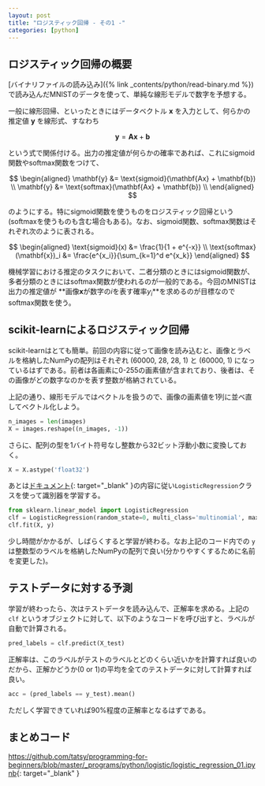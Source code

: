 ```yaml
---
layout: post
title: "ロジスティック回帰 - その1 -"
categories: [python]
---
```


## ロジスティック回帰の概要

[バイナリファイルの読み込み]({% link _contents/python/read-binary.md %})で読み込んだMNISTのデータを使って、単純な線形モデルで数字を予想する。

一般に線形回帰、といったときにはデータベクトル $\mathbf{x}$ を入力として、何らかの推定値 $\mathbf{y}$ を線形式、すなわち

$$
\mathbf{y} = \mathbf{Ax} + \mathbf{b}
$$

という式で関係付ける。出力の推定値が何らかの確率であれば、これにsigmoid関数やsoftmax関数をつけて、

$$
\begin{aligned}
    \mathbf{y} &= \text{sigmoid}(\mathbf{Ax} + \mathbf{b}) \\
    \mathbf{y} &= \text{softmax}(\mathbf{Ax} + \mathbf{b}) \\
\end{aligned}
$$

のようにする。特にsigmoid関数を使うものをロジスティック回帰という(softmaxを使うものも含む場合もある)。なお、sigmoid関数、softmax関数はそれぞれ次のように表される。

$$
\begin{aligned}
    \text{sigmoid}(x) &= \frac{1}{1 + e^{-x}} \\
    \text{softmax}(\mathbf{x})_i &= \frac{e^{x_i}}{\sum_{k=1}^d e^{x_k}}
\end{aligned}
$$ 

機械学習における推定のタスクにおいて、二者分類のときにはsigmoid関数が、多者分類のときにはsoftmax関数が使われるのが一般的である。今回のMNISTは出力の推定値が **画像$\mathbf{x}$が数字の$i$を表す確率$y_i$**を求めるのが目標なのでsoftmax関数を使う。

## scikit-learnによるロジスティック回帰

scikit-learnはとても簡単。前回の内容に従って画像を読み込むと、画像とラベルを格納したNumPyの配列はそれぞれ (60000, 28, 28, 1) と (60000, 1) になっているはずである。前者は各画素に0-255の画素値が含まれており、後者は、その画像がどの数字なのかを表す整数が格納されている。

上記の通り、線形モデルではベクトルを扱うので、画像の画素値を1列に並べ直してベクトル化しよう。

```python
n_images = len(images)
X = images.reshape((n_images, -1))
```

さらに、配列の型を1バイト符号なし整数から32ビット浮動小数に変換しておく。

```python
X = X.astype('float32')
```

あとは[ドキュメント](https://scikit-learn.org/stable/modules/generated/sklearn.linear_model.LogisticRegression.html){: target="_blank" }の内容に従い`LogisticRegression`クラスを使って識別器を学習する。

```python
from sklearn.linear_model import LogisticRegression
clf = LogisticRegression(random_state=0, multi_class='multinomial', max_iter=20)
clf.fit(X, y)
```

少し時間がかかるが、しばらくすると学習が終わる。なお上記のコード内での `y` は整数型のラベルを格納したNumPyの配列で良い(分かりやすくするために名前を変更した)。

## テストデータに対する予測

学習が終わったら、次はテストデータを読み込んで、正解率を求める。上記の `clf` というオブジェクトに対して、以下のようなコードを呼び出すと、ラベルが自動で計算される。

```python
pred_labels = clf.predict(X_test)
```

正解率は、このラベルがテストのラベルとどのくらい近いかを計算すれば良いのだから、正解かどうか(0 or 1)の平均を全てのテストデータに対して計算すれば良い。

```python
acc = (pred_labels == y_test).mean()
```

ただしく学習できていれば90%程度の正解率となるはずである。

## まとめコード

<https://github.com/tatsy/programming-for-beginners/blob/master/_programs/python/logistic/logistic_regression_01.ipynb>{: target="_blank" }